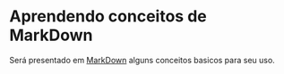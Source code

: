 # Aprendendo conceitos de MarkDown

 Será presentado em [MarkDown](https://github.com/LuanaGarcia/exercise-markdown/blob/master/markdown.md) alguns conceitos basicos para seu uso.